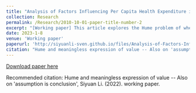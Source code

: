 ```yaml
---
title: "Analysis of Factors Influencing Per Capita Health Expenditure in China - Based on Kmeans and Fixed Effects Model"
collection: Research
permalink: /Research/2010-10-01-paper-title-number-2
excerpt: "[Working paper] This article explores the Hume problem of whether factual judgments can be derived from value judgments. In the first part of the article, the author organized the origin and evolution of the Hume problem. The second and third parts of this article respectively criticize and expand the Hume problem from two perspectives: the division of what should be and what should be, and the logical inevitability of the concept of value. The fourth part of this article is the author's reflection on the inevitability of 'hypothesis is conclusion' and deductive reasoning when studying the Hume problem."
date: 2023-1-8
venue: 'Working paper'
paperurl: 'http://siyuanli-sven.github.io/files/Analysis-of-Factors-Influencing-Per-Capita-Health-Expenditure-in-China_Based-on-K_-_means-and-Fixed-Effects-Model-2.pdf'
citation: "Hume and meaningless expression of value -- Also on 'assumption is conclusion', Siyuan Li. (2022). working paper."
---
```


[Download paper here](http://siyuanli-sven.github.io/files/Hume-and-meaningless-expression-of-value--Also-on-assumption-is-conclusion.pdf)

Recommended citation: Hume and meaningless expression of value -- Also on 'assumption is conclusion', Siyuan Li. (2022). working paper.